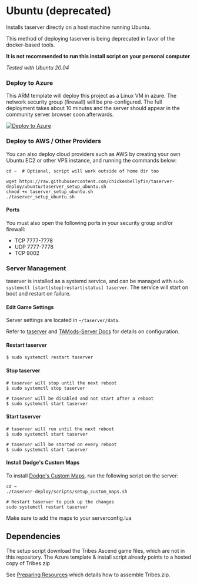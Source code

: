 # Ubuntu (deprecated)
Installs taserver directly on a host machine running Ubuntu. 

This method of deploying taserver is being deprecated in favor of the docker-based tools.


**It is not recommended to run this install script on your personal computer**

_Tested with Ubuntu 20.04_


### Deploy to Azure

This ARM template will deploy this project as a Linux VM in azure. The network security group (firewall) will be pre-configured. 
The full deployment takes about 10 minutes and the server should appear in the community server browser soon afterwards.

[![Deploy to Azure](https://aka.ms/deploytoazurebutton)](https://portal.azure.com/#create/Microsoft.Template/uri/https%3A%2F%2Fraw.githubusercontent.com%2Fchickenbellyfin%2Ftaserver-deploy%2Fmaster%2Fazure%2Fazuredeploy_ubuntu.json)


### Deploy to AWS / Other Providers

You can also deploy cloud providers such as AWS by creating your own Ubuntu EC2 or other VPS instance, and running the commands below:

```
cd ~  # Optional, script will work outside of home dir too

wget https://raw.githubusercontent.com/chickenbellyfin/taserver-deploy/ubuntu/taserver_setup_ubuntu.sh
chmod +x taserver_setup_ubuntu.sh
./taserver_setup_ubuntu.sh

```

#### Ports
You must also open the following ports in your security group and/or firewall:
- TCP 7777-7778
- UDP 7777-7778
- TCP 9002


### Server Management

taserver is installed as a systemd service, and can be managed with `sudo systemctl [start|stop|restart|status] taserver`. The service will start on boot and restart on failure.

#### Edit Game Settings
Server settings are located in `~/taserver/data`.

Refer to [taserver](https://github.com/Griffon26/taserver) and [TAMods-Server Docs](https://www.tamods.org/docs/doc_srv_api_overview.html) for details on configuration.


#### Restart taserver
```
$ sudo systemctl restart taserver
```

#### Stop taserver
```
# taserver will stop until the next reboot
$ sudo systemctl stop taserver

# taserver will be disabled and not start after a reboot
$ sudo systemctl start taserver
```

#### Start taserver
```
# taserver will run until the next reboot
$ sudo systemctl start taserver

# taserver will be started on every reboot
$ sudo systemctl start taserver
```


#### Install Dodge's Custom Maps
To install [Dodge's Custom Maps](https://www.dodgesdomain.com/docs/custommaps/trctf-blues), run the following script on the server:
```
cd ~
./taserver-deploy/scripts/setup_custom_maps.sh

# Restart taserver to pick up the changes
sudo systemctl restart taserver
```
Make sure to add the maps to your serverconfig.lua


## Dependencies
The setup script download the Tribes Ascend game files, which are not in this repository. The Azure template & install script already points to a hosted copy of Tribes.zip

See [Preparing Resources](preparing_resources.md) which details how to assemble Tribes.zip.
